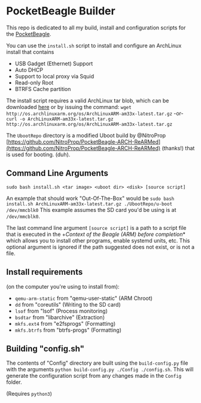 # PocketBeagle Builder

This repo is dedicated to all my build, install and configuration scripts for the [PocketBeagle](https://beagleboard.org/pocket).

You can use the `install.sh` script to install and configure an ArchLinux install that contains

- USB Gadget (Ethernet) Support
- Auto DHCP
- Support to local proxy via Squid
- Read-only Root
- BTRFS Cache partition

The install script requires a valid ArchLinux tar blob, which can be downloaded [here](http://os.archlinuxarm.org/os/ArchLinuxARM-am33x-latest.tar.gz)
or by issuing the command:
`wget http://os.archlinuxarm.org/os/ArchLinuxARM-am33x-latest.tar.gz`
-or-
`curl -o ArchLinuxARM-am33x-latest.tar.gz http://os.archlinuxarm.org/os/ArchLinuxARM-am33x-latest.tar.gz`

The `UbootRepo` directory is a modified Uboot build by @NitroProp [https://github.com/NitroProp/PocketBeagle-ARCH-ReARMed](https://github.com/NitroProp/PocketBeagle-ARCH-ReARMed) (thanks!) that is used for booting. (duh).

## Command Line Arguments

`sudo bash install.sh <tar image> <uboot dir> <disk> [source script]`

An example that should work "Out-Of-The-Box" would be `sudo bash install.sh ArchLinuxARM-am33x-latest.tar.gz ./UbootRepo/u-boot /dev/mmcblk0`
This example assumes the SD card you'd be using is at `/dev/mmcblk0`.

The last command line argument `[source script]` is a path to a script file that is executed in the +*Context of the Beagle (ARM) before completion**
which allows you to install other programs, enable systemd units, etc. This optional argument is ignored if the path suggested does not exist, or is not a file.

## Install requirements

(on the computer you're using to install from):

- `qemu-arm-static` from "qemu-user-static" (ARM Chroot)
- `dd` from "coreutils" (Writing to the SD card)
- `lsof` from "lsof" (Process monitoring)
- `bsdtar` from "libarchive" (Extraction)
- `mkfs.ext4` from "e2fsprogs" (Formatting)
- `mkfs.btrfs` from "btrfs-progs" (Formatting)

## Building "config.sh"

The contents of "Config" directory are built using the `build-config.py` file with the arguments `python build-config.py ./Config ./config.sh`.
This will generate the configuration script from any changes made in the `Config` folder.

(Requires `python3`)
